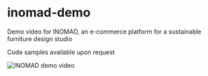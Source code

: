# inomad-demo
Demo video for INOMAD, an e-commerce platform for a sustainable furniture design studio

Code samples available upon request

![INOMAD demo video](/inomad_demo_video.gif)
